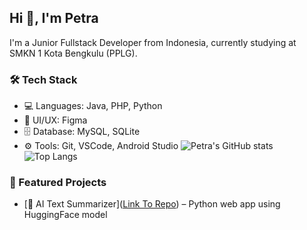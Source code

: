 ## Hi 👋, I'm Petra
I'm a Junior Fullstack Developer from Indonesia, currently studying at SMKN 1 Kota Bengkulu (PPLG).
### 🛠 Tech Stack
- 💻 Languages: Java, PHP, Python  
- 🎨 UI/UX: Figma  
- 🗄️ Database: MySQL, SQLite  
- ⚙️ Tools: Git, VSCode, Android Studio
![Petra's GitHub stats](https://github-readme-stats.vercel.app/api?username=USERNAME&show_icons=true&theme=tokyonight)
![Top Langs](https://github-readme-stats.vercel.app/api/top-langs/?username=USERNAME&layout=compact&theme=tokyonight)
### 🚀 Featured Projects
- [🧠 AI Text Summarizer]([Link To Repo](https://github.com/AntonioGerald/text_summarizer)) – Python web app using HuggingFace model
